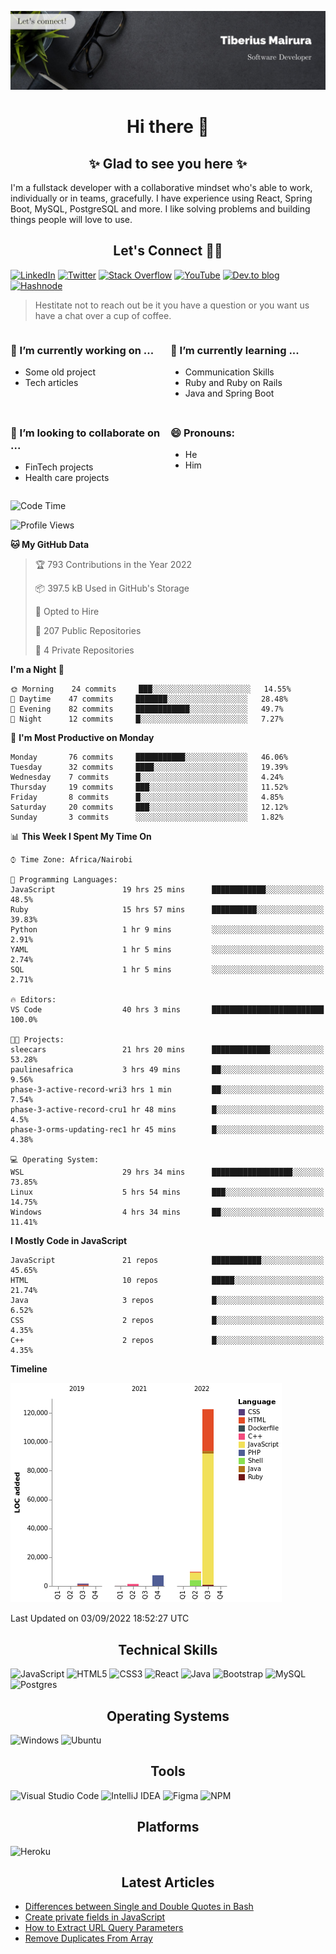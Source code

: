 ![cover-image](assets/images/banner.jpg)

<h1 align="center">
 Hi there 👋
</h1>

<h2 align="center"> ✨ Glad to see you here ✨ </h2>

I'm a fullstack developer with a collaborative mindset who's able to work, individually or in teams, gracefully. I have experience using React, Spring Boot, MySQL, PostgreSQL and more. I like solving problems and building things people will love to use.

<h2 align="center"> Let's Connect 🤝🏾 </h2>

[![LinkedIn](https://img.shields.io/badge/linkedin-%230077B5.svg?style=for-the-badge&logo=linkedin&logoColor=white)](https://www.linkedin.com/in/tiberius-mairura/) [![Twitter](https://img.shields.io/badge/Twitter-%231DA1F2.svg?style=for-the-badge&logo=Twitter&logoColor=white)](https://twitter.com/hermit_tiberius) [![Stack Overflow](https://img.shields.io/badge/-Stackoverflow-FE7A16?style=for-the-badge&logo=stack-overflow&logoColor=white)](https://stackoverflow.com/users/11869442/tiberius) [![YouTube](https://img.shields.io/badge/YouTube-%23FF0000.svg?style=for-the-badge&logo=YouTube&logoColor=white)](https://www.youtube.com/channel/UCEyv3oMzvLUv6tGs9KD_S_A) [![Dev.to blog](https://img.shields.io/badge/dev.to-0A0A0A?style=for-the-badge&logo=dev.to&logoColor=white)](https://dev.to/hermitex) [![Hashnode](https://img.shields.io/badge/Hashnode-2962FF?style=for-the-badge&logo=hashnode&logoColor=white)](https://hashnode.com/@hermitex)

> Hestitate not to reach out be it you have a question or you want us have a chat over a cup of coffee.

<div style="display: grid; gap: 0.5rem; grid-template-columns: repeat(2, 1fr);">

<div>

<h3>🔭  I’m currently working on ...</h3>

- Some old project
- Tech articles

</div>

<div>

<h3>🌱 I’m currently learning ...</h3>

- Communication Skills
- Ruby and Ruby on Rails
- Java and Spring Boot

</div>

<div>
<h3>👯 I’m looking to collaborate on ...</h3>

- FinTech projects
- Health care projects

</div>

<div>
<h3>😄 Pronouns:</h3>

- He
- Him
  
</div>

</div>

<!--START_SECTION:waka-->
![Code Time](http://img.shields.io/badge/Code%20Time-320%20hrs%2033%20mins-blue)

![Profile Views](http://img.shields.io/badge/Profile%20Views-10-blue)

**🐱 My GitHub Data** 

> 🏆 793 Contributions in the Year 2022
 > 
> 📦 397.5 kB Used in GitHub's Storage 
 > 
> 💼 Opted to Hire
 > 
> 📜 207 Public Repositories 
 > 
> 🔑 4 Private Repositories  
 > 
**I'm a Night 🦉** 

```text
🌞 Morning    24 commits     ███░░░░░░░░░░░░░░░░░░░░░░   14.55% 
🌆 Daytime    47 commits     ███████░░░░░░░░░░░░░░░░░░   28.48% 
🌃 Evening    82 commits     ████████████░░░░░░░░░░░░░   49.7% 
🌙 Night      12 commits     █░░░░░░░░░░░░░░░░░░░░░░░░   7.27%

```
📅 **I'm Most Productive on Monday** 

```text
Monday       76 commits     ███████████░░░░░░░░░░░░░░   46.06% 
Tuesday      32 commits     ████░░░░░░░░░░░░░░░░░░░░░   19.39% 
Wednesday    7 commits      █░░░░░░░░░░░░░░░░░░░░░░░░   4.24% 
Thursday     19 commits     ███░░░░░░░░░░░░░░░░░░░░░░   11.52% 
Friday       8 commits      █░░░░░░░░░░░░░░░░░░░░░░░░   4.85% 
Saturday     20 commits     ███░░░░░░░░░░░░░░░░░░░░░░   12.12% 
Sunday       3 commits      ░░░░░░░░░░░░░░░░░░░░░░░░░   1.82%

```


📊 **This Week I Spent My Time On** 

```text
⌚︎ Time Zone: Africa/Nairobi

💬 Programming Languages: 
JavaScript               19 hrs 25 mins      ████████████░░░░░░░░░░░░░   48.5% 
Ruby                     15 hrs 57 mins      ██████████░░░░░░░░░░░░░░░   39.83% 
Python                   1 hr 9 mins         ░░░░░░░░░░░░░░░░░░░░░░░░░   2.91% 
YAML                     1 hr 5 mins         ░░░░░░░░░░░░░░░░░░░░░░░░░   2.74% 
SQL                      1 hr 5 mins         ░░░░░░░░░░░░░░░░░░░░░░░░░   2.71%

🔥 Editors: 
VS Code                  40 hrs 3 mins       █████████████████████████   100.0%

🐱‍💻 Projects: 
sleecars                 21 hrs 20 mins      █████████████░░░░░░░░░░░░   53.28% 
paulinesafrica           3 hrs 49 mins       ██░░░░░░░░░░░░░░░░░░░░░░░   9.56% 
phase-3-active-record-wri3 hrs 1 min         ██░░░░░░░░░░░░░░░░░░░░░░░   7.54% 
phase-3-active-record-cru1 hr 48 mins        █░░░░░░░░░░░░░░░░░░░░░░░░   4.5% 
phase-3-orms-updating-rec1 hr 45 mins        █░░░░░░░░░░░░░░░░░░░░░░░░   4.38%

💻 Operating System: 
WSL                      29 hrs 34 mins      ██████████████████░░░░░░░   73.85% 
Linux                    5 hrs 54 mins       ███░░░░░░░░░░░░░░░░░░░░░░   14.75% 
Windows                  4 hrs 34 mins       ██░░░░░░░░░░░░░░░░░░░░░░░   11.41%

```

**I Mostly Code in JavaScript** 

```text
JavaScript               21 repos            ███████████░░░░░░░░░░░░░░   45.65% 
HTML                     10 repos            █████░░░░░░░░░░░░░░░░░░░░   21.74% 
Java                     3 repos             █░░░░░░░░░░░░░░░░░░░░░░░░   6.52% 
CSS                      2 repos             █░░░░░░░░░░░░░░░░░░░░░░░░   4.35% 
C++                      2 repos             █░░░░░░░░░░░░░░░░░░░░░░░░   4.35%

```


**Timeline**

![Chart not found](https://raw.githubusercontent.com/hermitex/hermitex/main/charts/bar_graph.png) 


 Last Updated on 03/09/2022 18:52:27 UTC
<!--END_SECTION:waka-->

<h2 align="center"> Technical Skills </h2>

![JavaScript](https://img.shields.io/badge/javascript-%23323330.svg?style=for-the-badge&logo=javascript&logoColor=%23F7DF1E) ![HTML5](https://img.shields.io/badge/html5-%23E34F26.svg?style=for-the-badge&logo=html5&logoColor=white) ![CSS3](https://img.shields.io/badge/css3-%231572B6.svg?style=for-the-badge&logo=css3&logoColor=white) ![React](https://img.shields.io/badge/react-%2320232a.svg?style=for-the-badge&logo=react&logoColor=%2361DAFB) ![Java](https://img.shields.io/badge/java-%23ED8B00.svg?style=for-the-badge&logo=java&logoColor=white) ![Bootstrap](https://img.shields.io/badge/bootstrap-%23563D7C.svg?style=for-the-badge&logo=bootstrap&logoColor=white) ![MySQL](https://img.shields.io/badge/mysql-%2300f.svg?style=for-the-badge&logo=mysql&logoColor=white) ![Postgres](https://img.shields.io/badge/postgres-%23316192.svg?style=for-the-badge&logo=postgresql&logoColor=white)

<h2 align="center"> Operating Systems </h2>

![Windows](https://img.shields.io/badge/Windows-0078D6?style=for-the-badge&logo=windows&logoColor=white) ![Ubuntu](https://img.shields.io/badge/Ubuntu-E95420?style=for-the-badge&logo=ubuntu&logoColor=white)

<h2 align="center"> Tools </h2>

![Visual Studio Code](https://img.shields.io/badge/Visual%20Studio%20Code-0078d7.svg?style=for-the-badge&logo=visual-studio-code&logoColor=white) ![IntelliJ IDEA](https://img.shields.io/badge/IntelliJIDEA-000000.svg?style=for-the-badge&logo=intellij-idea&logoColor=white) ![Figma](https://img.shields.io/badge/figma-%23F24E1E.svg?style=for-the-badge&logo=figma&logoColor=white) ![NPM](https://img.shields.io/badge/NPM-%23000000.svg?style=for-the-badge&logo=npm&logoColor=white)

<h2 align="center"> Platforms </h2>

![Heroku](https://img.shields.io/badge/heroku-%23430098.svg?style=for-the-badge&logo=heroku&logoColor=white)

 <h2 align="center">Latest Articles </h2>

- [Differences between Single and Double Quotes in Bash](https://dev.to/hermitex/differences-between-single-and-double-quotes-in-bash-3eog)
- [Create private fields in JavaScript](https://dev.to/hermitex/create-private-fields-in-javascript-3ean)
- [How to Extract URL Query Parameters](https://dev.to/hermitex/how-to-extract-url-search-parameters-4k58)
- [Remove Duplicates From Array](https://dev.to/hermitex/remove-duplicates-from-array-1d6h)
